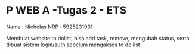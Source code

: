 # P WEB A -Tugas 2 - ETS

Nama : Nicholas
NRP : 5925231931

Membuat website to dolist, bisa add task, remove, mengubah status, serta dibuat sistem login/auth sebelum mengakses to do list
